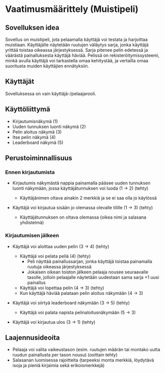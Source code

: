 # Vaatimusmäärittely (Muistipeli)


## Sovelluksen idea
Sovellus on muistipeli, jota pelaamalla käyttäjä voi testata ja harjoittaa muistiaan. Käyttäjälle näytetään ruutujen väläytys sarja, jonka käyttäjä yrittää toistaa oikeassa järjestyksessä. Sarja pitenee pelin edetessä ja väärästä painalluksesta käyttäjä häviää. Pelissä on rekisteröitymissysteemi, minkä avulla käyttäjä voi tarkastella omaa kehitystää, ja vertailla omaa suoritusta muiden käyttäjien ennätyksiin.


## Käyttäjät
Sovelluksessa on vain käyttäjä-/pelaajarooli.

## Käyttöliittymä
- Kirjautumisnäkymä (1)
- Uuden tunnuksen luonti näkymä (2)
- Pelin aloitus näkymä (3)
- Itse pelin näkymä (4)
- Leaderboard näkymä (5)

## Perustoiminnallisuus
### Ennen kirjautumista

- Kirjautumis näkymästä nappia painamalla pääsee uuden tunnuksen luonti näkymään, jossa käyttäjätunnuksen voi luoda (1 -> 2) (tehty)
  - Käyttäjänimen oltava ainakin 2 merkkiä ja se ei saa olla jo käytössä 

- Käyttäjä voi kirjautua sisään jo olemassa olevalle tilille (1 -> 3) (tehty)
  - Käyttäjätunnuksen on oltava olemassa (oikea nimi ja salasana yhdistelmä)

### Kirjautumisen jälkeen

- Käyttäjä voi aloittaa uuden pelin (3 -> 4) (tehty)
  - Käyttäjä voi pelata peliä (4) (tehty)
    - Peli näyttää painallussarjan, jonka käyttäjä toistaa painamalla ruutuja oikeassa järjestyksessä
    - Jokaisen oikean toiston jälkeen pelaaja nousee seuraavalle tasolle, jolloin pelaajalle näytetään uudestaan sama sarja +1 uusi painallus
  - Käyttäjä voi lopettaa pelin (4 -> 3) (tehty)
  -  Kun käyttäjä häviää palataan pelin aloitus näkymään (4 -> 3)

- Käyttäjä voi siirtyä leaderboard näkymään (3 -> 5) (tehty)
  - Käyttäjä voi palata napista pelinaloitusnäkymään (5 -> 3)

- Käyttäjä voi kirjautua ulos (3 -> 1) (tehty)

## Laajennusideoita 

- Pelaaja voi valita vaikeustason (esim. ruutujen määrän tai montako uutta ruudun painallusta per tason nousu) (osittain tehty)
- Salasanan luomisessa rajoitteita (tarpeeksi monta merkkiä, löydytävä isoja ja pieniä kirjaimia sekä erikoismerkkejä)
